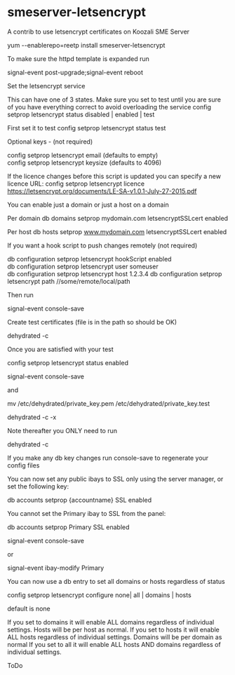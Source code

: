 # smeserver-letsencrypt
A contrib to use letsencrypt certificates on Koozali SME Server

yum --enablerepo=reetp install smeserver-letsencrypt

To make sure the httpd template is expanded run

signal-event post-upgrade;signal-event reboot

Set the letsencrypt service

This can have one of 3 states. Make sure you set to test until you are sure of you have everything correct to avoid overloading the service
config setprop letsencrypt status disabled | enabled | test

First set it to test
config setprop letsencrypt status test

Optional keys - (not required)

config setprop letsencrypt email (defaults to empty)  
config setprop letsencrypt keysize (defaults to 4096)

If the licence changes before this script is updated you can specify a new licence URL:
config setprop letsencrypt licence https://letsencrypt.org/documents/LE-SA-v1.0.1-July-27-2015.pdf

You can enable just a domain or just a host on a domain

Per domain 
db domains setprop mydomain.com letsencryptSSLcert enabled

Per host 
db hosts setprop www.mydomain.com letsencryptSSLcert enabled

If you want a hook script to push changes remotely (not required)

db configuration setprop letsencrypt hookScript enabled  
db configuration setprop letsencrypt user someuser  
db configuration setprop letsencrypt host 1.2.3.4
db configuration setprop letsencrypt path //some/remote/local/path  

Then run

signal-event console-save

Create test certificates (file is in the path so should be OK)

dehydrated -c

Once you are satisfied with your test

config setprop letsencrypt status enabled

signal-event console-save

and

mv /etc/dehydrated/private_key.pem /etc/dehydrated/private_key.test

dehydrated -c -x

Note thereafter you ONLY need to run

dehydrated -c

If you make any db key changes run console-save to regenerate your config files

You can now set any public ibays to SSL only using the server manager, or set the following key:

db accounts setprop {accountname} SSL enabled

You cannot set the Primary ibay to SSL from the panel:

db accounts setprop Primary SSL enabled

signal-event console-save 

or

signal-event ibay-modify Primary

You can now use a db entry to set all domains or hosts regardless of status

config setprop letsencrypt configure none| all | domains | hosts

default is none

If you set to domains it will enable ALL domains regardless of individual settings. Hosts will be per host as normal.
If you set to hosts it will enable ALL hosts regardless of individual settings. Domains will be per domain as normal
If you set to all it will enable ALL hosts AND domains regardless of individual settings.


ToDo

